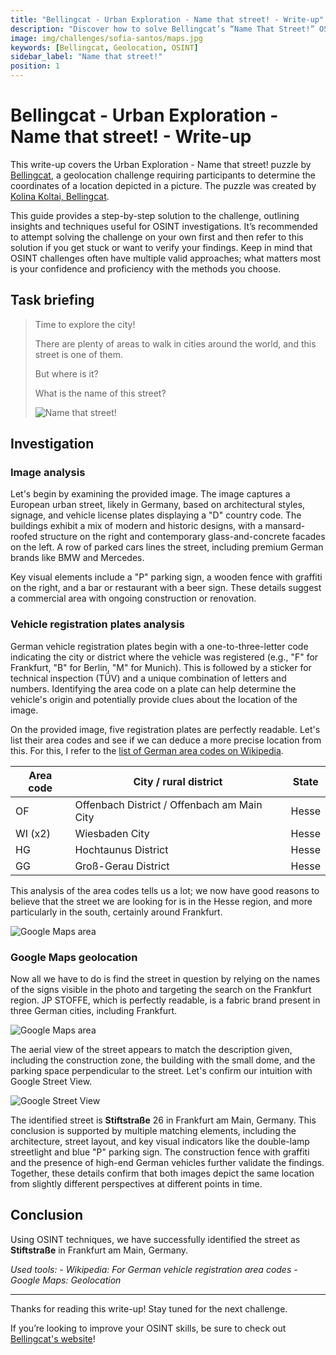 ```yaml
---
title: "Bellingcat - Urban Exploration - Name that street! - Write-up"
description: "Discover how to solve Bellingcat’s “Name That Street!” OSINT challenge with step-by-step geolocation techniques, image analysis, and Google Maps investigation."
image: img/challenges/sofia-santos/maps.jpg
keywords: [Bellingcat, Geolocation, OSINT]
sidebar_label: "Name that street!"
position: 1
---
```


# Bellingcat - Urban Exploration - Name that street! - Write-up

This write-up covers the Urban Exploration - Name that street! puzzle by [Bellingcat](https://challenge.bellingcat.com/), a geolocation challenge requiring participants to determine the coordinates of a location depicted in a picture. The puzzle was created by [Kolina Koltai, Bellingcat](https://www.bellingcat.com/author/kolinakoltai/).

This guide provides a step-by-step solution to the challenge, outlining insights and techniques useful for OSINT investigations. It’s recommended to attempt solving the challenge on your own first and then refer to this solution if you get stuck or want to verify your findings. Keep in mind that OSINT challenges often have multiple valid approaches; what matters most is your confidence and proficiency with the methods you choose.

## Task briefing

> Time to explore the city!
>
> There are plenty of areas to walk in cities around the world, and this street is one of them.
>
> But where is it?
>
> What is the name of this street?
>
> ![Name that street!](/img/challenges/bellingcat/urban-exploration/name-that-street-1.png "Name that street!")

## Investigation

### Image analysis

Let's begin by examining the provided image. The image captures a European urban street, likely in Germany, based on architectural styles, signage, and vehicle license plates displaying a "D" country code. The buildings exhibit a mix of modern and historic designs, with a mansard-roofed structure on the right and contemporary glass-and-concrete facades on the left. A row of parked cars lines the street, including premium German brands like BMW and Mercedes.

Key visual elements include a "P" parking sign, a wooden fence with graffiti on the right, and a bar or restaurant with a beer sign. These details suggest a commercial area with ongoing construction or renovation.

### Vehicle registration plates analysis

German vehicle registration plates begin with a one-to-three-letter code indicating the city or district where the vehicle was registered (e.g., "F" for Frankfurt, "B" for Berlin, "M" for Munich). This is followed by a sticker for technical inspection (TÜV) and a unique combination of letters and numbers. Identifying the area code on a plate can help determine the vehicle's origin and potentially provide clues about the location of the image.

On the provided image, five registration plates are perfectly readable. Let's list their area codes and see if we can deduce a more precise location from this. For this, I refer to the [list of German area codes on Wikipedia](https://en.wikipedia.org/wiki/Vehicle_registration_plates_of_Germany#List_of_area_codes).

| Area code | City / rural district                       | State |
|-----------|---------------------------------------------|-------|
| OF        | Offenbach District / Offenbach am Main City | Hesse |
| WI (x2)   | Wiesbaden City                              | Hesse |
| HG        | Hochtaunus District                         | Hesse |
| GG        | Groß-Gerau District                         | Hesse |

This analysis of the area codes tells us a lot; we now have good reasons to believe that the street we are looking for is in the Hesse region, and more particularly in the south, certainly around Frankfurt.

![Google Maps area](/img/challenges/bellingcat/urban-exploration/name-that-street-2.png "Google Maps area")

### Google Maps geolocation

Now all we have to do is find the street in question by relying on the names of the signs visible in the photo and targeting the search on the Frankfurt region. JP STOFFE, which is perfectly readable, is a fabric brand present in three German cities, including Frankfurt.

![Google Maps area](/img/challenges/bellingcat/urban-exploration/name-that-street-3.png "Google Maps area")

The aerial view of the street appears to match the description given, including the construction zone, the building with the small dome, and the parking space perpendicular to the street. Let's confirm our intuition with Google Street View.

![Google Street View](/img/challenges/bellingcat/urban-exploration/name-that-street-4.png "Google Street View")

The identified street is **Stiftstraße** 26 in Frankfurt am Main, Germany. This conclusion is supported by multiple matching elements, including the architecture, street layout, and key visual indicators like the double-lamp streetlight and blue "P" parking sign. The construction fence with graffiti and the presence of high-end German vehicles further validate the findings. Together, these details confirm that both images depict the same location from slightly different perspectives at different points in time.

## Conclusion

Using OSINT techniques, we have successfully identified the street as **Stiftstraße** in Frankfurt am Main, Germany.

<em>
Used tools:
- Wikipedia: For German vehicle registration area codes
- Google Maps: Geolocation
</em>

---

Thanks for reading this write-up! Stay tuned for the next challenge.

If you’re looking to improve your OSINT skills, be sure to check out [Bellingcat's website](https://www.bellingcat.com/)!

